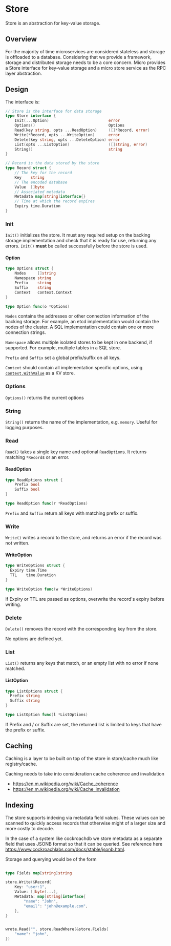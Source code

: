 # Store

Store is an abstraction for key-value storage.

## Overview

For the majority of time microservices are considered stateless and storage is offloaded to a database. 
Considering that we provide a framework, storage and distributed storage needs to be a core concern.
Micro provides a Store interface for key-value storage and a micro store service as the RPC layer 
abstraction.

## Design

The interface is:

```go
// Store is the interface for data storage
type Store interface {
	Init(...Option)                          error
	Options()                                Options
	Read(key string, opts ...ReadOption)     ([]*Record, error)
	Write(*Record, opts ...WriteOption)      error
	Delete(key string, opts ...DeleteOption) error
	List(opts ...ListOption)                 ([]string, error)
	String()                                 string
}

// Record is the data stored by the store
type Record struct {
	// The key for the record
	Key    string
	// The encoded database
	Value  []byte
	// Associated metadata
	Metadata map[string]interface{}
	// Time at which the record expires
	Expiry time.Duration
}
```

### Init

`Init()` initializes the store. It must any required setup on the backing storage
implementation and check that it is ready for use, returning any errors.
`Init()` **must** be called successfully before the store is used.

#### Option

```go
type Options struct {
	Nodes     []string
	Namespace string
	Prefix    string
	Suffix    string
	Context   context.Context
}

type Option func(o *Options)
```

`Nodes` contains the addresses or other connection information of the backing
storage. For example, an etcd implementation would contain the nodes of the
cluster. A SQL implementation could contain one or more connection strings.

`Namespace` allows multiple isolated stores to be kept in one backend, if supported.
For example, multiple tables in a SQL store.

`Prefix` and `Suffix` set a global prefix/suffix on all keys.

`Context` should contain all implementation specific options, using
[`context.WithValue`](https://pkg.go.dev/context?tab=doc#WithValue) as a KV store.

### Options

`Options()` returns the current options

### String

`String()` returns the name of the implementation, e.g. `memory`. Useful for logging purposes.

### Read

`Read()` takes a single key name and optional `ReadOption`s. It returns matching `*Record`s or an error.

#### ReadOption

```go
type ReadOptions struct {
	Prefix bool
	Suffix bool
}

type ReadOption func(r *ReadOptions)
```

`Prefix` and `Suffix` return all keys with matching prefix or suffix.

### Write

`Write()` writes a record to the store, and returns an error if the record was not written.

#### WriteOption

```go
type WriteOptions struct {
  Expiry time.Time
  TTL    time.Duration
}

type WriteOption func(w *WriteOptions)
```

If Expiry or TTL are passed as options, overwrite the record's expiry before writing.

### Delete

`Delete()` removes the record with the corresponding key from the store.

No options are defined yet.

### List

`List()` returns any keys that match, or an empty list with no error if none matched.

#### ListOption

```go
type ListOptions struct {
  Prefix string
  Suffix string
}

type ListOption func(l *ListOptions)
```

If Prefix and / or Suffix are set, the returned list is limited to keys that have the prefix or suffix.

## Caching

Caching is a layer to be built on top of the store in store/cache much like registry/cache.

Caching needs to take into consideration cache coherence and invalidation
- https://en.m.wikipedia.org/wiki/Cache_coherence
- https://en.m.wikipedia.org/wiki/Cache_invalidation

## Indexing

The store supports indexing via metadata field values. These values can be scanned to quickly access 
records that otherwise might of a larger size and more costly to decode. 

In the case of a system like cockroachdb we store metadata as a separate field that uses JSONB format 
so that it can be queried. See reference here https://www.cockroachlabs.com/docs/stable/jsonb.html.

Storage and querying would be of the form

```go

type Fields map[string]string

store.Write(&Record{
	Key: "user:1",
	Value: []byte(...),
	Metadata: map[string]interface{
		"name": "John",
		"email": "john@example.com",
	},
}


wrote.Read("", store.ReadWhere(&store.Fields{
	"name": "john",
})
```
